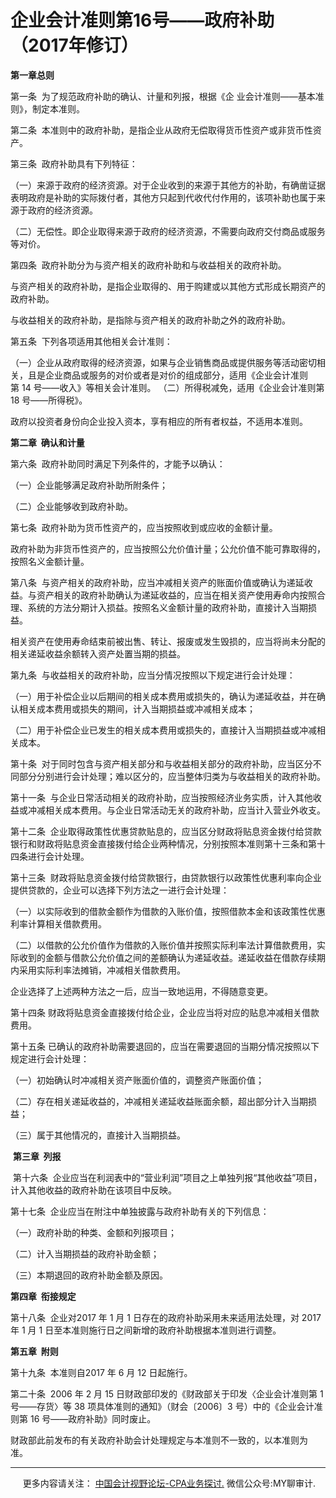 ﻿企业会计准则第16号——政府补助（2017年修订）
=========================

**第一章总则**

第一条  为了规范政府补助的确认、计量和列报，根据《企 业会计准则——基本准则》，制定本准则。

第二条  本准则中的政府补助，是指企业从政府无偿取得货币性资产或非货币性资产。

第三条  政府补助具有下列特征：

（一）来源于政府的经济资源。对于企业收到的来源于其他方的补助，有确凿证据表明政府是补助的实际拨付者，其他方只起到代收代付作用的，该项补助也属于来源于政府的经济资源。

（二）无偿性。即企业取得来源于政府的经济资源，不需要向政府交付商品或服务等对价。

第四条  政府补助分为与资产相关的政府补助和与收益相关的政府补助。

与资产相关的政府补助，是指企业取得的、用于购建或以其他方式形成长期资产的政府补助。

与收益相关的政府补助，是指除与资产相关的政府补助之外的政府补助。

第五条  下列各项适用其他相关会计准则：

（一）企业从政府取得的经济资源，如果与企业销售商品或提供服务等活动密切相关，且是企业商品或服务的对价或者是对价的组成部分，适用《企业会计准则第 14 号——收入》等相关会计准则。 （二）所得税减免，适用《企业会计准则第 18 号——所得税》。

政府以投资者身份向企业投入资本，享有相应的所有者权益，不适用本准则。

**第二章  确认和计量**

第六条  政府补助同时满足下列条件的，才能予以确认：

（一）企业能够满足政府补助所附条件；

（二）企业能够收到政府补助。

第七条  政府补助为货币性资产的，应当按照收到或应收的金额计量。

政府补助为非货币性资产的，应当按照公允价值计量；公允价值不能可靠取得的，按照名义金额计量。

第八条  与资产相关的政府补助，应当冲减相关资产的账面价值或确认为递延收益。与资产相关的政府补助确认为递延收益的，应当在相关资产使用寿命内按照合理、系统的方法分期计入损益。按照名义金额计量的政府补助，直接计入当期损益。

相关资产在使用寿命结束前被出售、转让、报废或发生毁损的，应当将尚未分配的相关递延收益余额转入资产处置当期的损益。

第九条  与收益相关的政府补助，应当分情况按照以下规定进行会计处理：

（一）用于补偿企业以后期间的相关成本费用或损失的，确认为递延收益，并在确认相关成本费用或损失的期间，计入当期损益或冲减相关成本；

（二）用于补偿企业已发生的相关成本费用或损失的，直接计入当期损益或冲减相关成本。

第十条  对于同时包含与资产相关部分和与收益相关部分的政府补助，应当区分不同部分分别进行会计处理；难以区分的，应当整体归类为与收益相关的政府补助。

第十一条  与企业日常活动相关的政府补助，应当按照经济业务实质，计入其他收益或冲减相关成本费用。与企业日常活动无关的政府补助，应当计入营业外收支。

第十二条  企业取得政策性优惠贷款贴息的，应当区分财政将贴息资金拨付给贷款银行和财政将贴息资金直接拨付给企业两种情况，分别按照本准则第十三条和第十四条进行会计处理。

第十三条  财政将贴息资金拨付给贷款银行，由贷款银行以政策性优惠利率向企业提供贷款的，企业可以选择下列方法之一进行会计处理：

（一）以实际收到的借款金额作为借款的入账价值，按照借款本金和该政策性优惠利率计算相关借款费用。

（二）以借款的公允价值作为借款的入账价值并按照实际利率法计算借款费用，实际收到的金额与借款公允价值之间的差额确认为递延收益。递延收益在借款存续期内采用实际利率法摊销，冲减相关借款费用。

企业选择了上述两种方法之一后，应当一致地运用，不得随意变更。

第十四条 财政将贴息资金直接拨付给企业，企业应当将对应的贴息冲减相关借款费用。

第十五条 已确认的政府补助需要退回的，应当在需要退回的当期分情况按照以下规定进行会计处理：

（一）初始确认时冲减相关资产账面价值的，调整资产账面价值；

（二）存在相关递延收益的，冲减相关递延收益账面余额，超出部分计入当期损益；

（三）属于其他情况的，直接计入当期损益。

 **第三章  列报**

 第十六条  企业应当在利润表中的“营业利润”项目之上单独列报“其他收益”项目，计入其他收益的政府补助在该项目中反映。

第十七条  企业应当在附注中单独披露与政府补助有关的下列信息：

（一）政府补助的种类、金额和列报项目；

（二）计入当期损益的政府补助金额；

（三）本期退回的政府补助金额及原因。

**第四章  衔接规定**

第十八条  企业对2017 年 1 月 1 日存在的政府补助采用未来适用法处理，对 2017 年 1 月 1 日至本准则施行日之间新增的政府补助根据本准则进行调整。

**第五章  附则**

第十九条  本准则自2017 年 6 月 12 日起施行。

第二十条  2006 年 2 月 15 日财政部印发的《财政部关于印发〈企业会计准则第 1 号——存货〉等 38 项具体准则的通知》（财会〔2006〕3 号）中的《企业会计准则第 16 号——政府补助》同时废止。

财政部此前发布的有关政府补助会计处理规定与本准则不一致的，以本准则为准。 

* * *

     更多内容请关注： [中国会计视野论坛-CPA业务探讨.](https://bbs.esnai.com/thread-5354530-1-3.html) 微信公众号:MY聊审计.